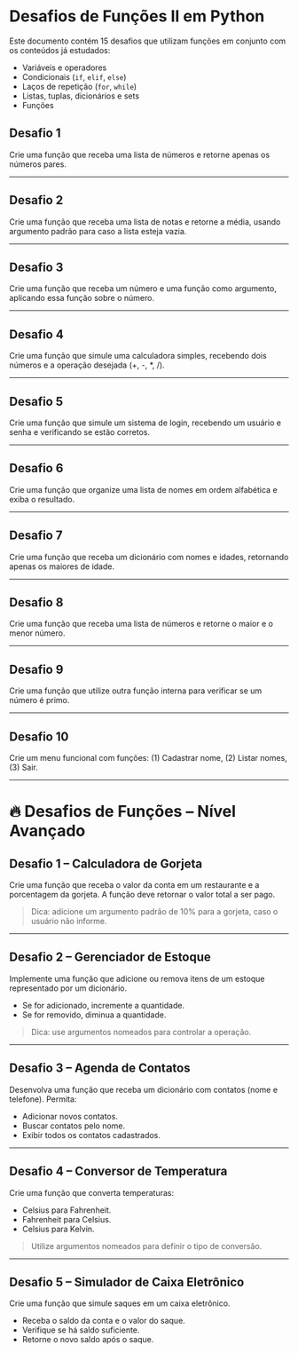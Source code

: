 # Desafios de Funções II em Python

Este documento contém 15 desafios que utilizam funções em conjunto com os conteúdos já estudados:  
- Variáveis e operadores  
- Condicionais (`if`, `elif`, `else`)  
- Laços de repetição (`for`, `while`)  
- Listas, tuplas, dicionários e sets  
- Funções  

## Desafio 1 
Crie uma função que receba uma lista de números e retorne apenas os números pares.

---

## Desafio 2
Crie uma função que receba uma lista de notas e retorne a média, usando argumento padrão para caso a lista esteja vazia.

---

## Desafio 3
Crie uma função que receba um número e uma função como argumento, aplicando essa função sobre o número.

---

## Desafio 4 
Crie uma função que simule uma calculadora simples, recebendo dois números e a operação desejada (+, -, *, /).

---

## Desafio 5 
Crie uma função que simule um sistema de login, recebendo um usuário e senha e verificando se estão corretos.

---

## Desafio 6
Crie uma função que organize uma lista de nomes em ordem alfabética e exiba o resultado.

---

## Desafio 7 
Crie uma função que receba um dicionário com nomes e idades, retornando apenas os maiores de idade.

---

## Desafio 8 
Crie uma função que receba uma lista de números e retorne o maior e o menor número.

---

## Desafio 9
Crie uma função que utilize outra função interna para verificar se um número é primo.

---

## Desafio 10 
Crie um menu funcional com funções: (1) Cadastrar nome, (2) Listar nomes, (3) Sair.

---

# 🔥 Desafios de Funções – Nível Avançado

## Desafio 1 – Calculadora de Gorjeta
Crie uma função que receba o valor da conta em um restaurante e a porcentagem da gorjeta. A função deve retornar o valor total a ser pago.  
> Dica: adicione um argumento padrão de 10% para a gorjeta, caso o usuário não informe.

---

## Desafio 2 – Gerenciador de Estoque
Implemente uma função que adicione ou remova itens de um estoque representado por um dicionário.  
- Se for adicionado, incremente a quantidade.  
- Se for removido, diminua a quantidade.  
> Dica: use argumentos nomeados para controlar a operação.

---

## Desafio 3 – Agenda de Contatos
Desenvolva uma função que receba um dicionário com contatos (nome e telefone). Permita:  
- Adicionar novos contatos.  
- Buscar contatos pelo nome.  
- Exibir todos os contatos cadastrados.  

---

## Desafio 4 – Conversor de Temperatura
Crie uma função que converta temperaturas:  
- Celsius para Fahrenheit.  
- Fahrenheit para Celsius.  
- Celsius para Kelvin.  
> Utilize argumentos nomeados para definir o tipo de conversão.

---

## Desafio 5 – Simulador de Caixa Eletrônico
Crie uma função que simule saques em um caixa eletrônico.  
- Receba o saldo da conta e o valor do saque.  
- Verifique se há saldo suficiente.  
- Retorne o novo saldo após o saque.
